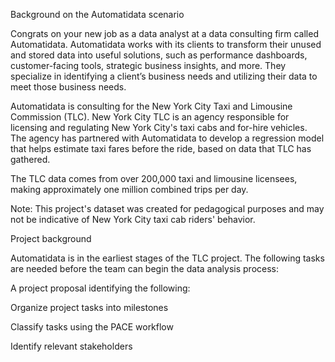 Background on the Automatidata scenario


Congrats on your new job as a data analyst at a data consulting firm called Automatidata. Automatidata works with its clients to transform their unused and stored data into useful solutions, such as performance dashboards, customer-facing tools, strategic business insights, and more. They specialize in identifying a client’s business needs and utilizing their data to meet those business needs. 

Automatidata is consulting for the New York City Taxi and Limousine Commission (TLC). New York City TLC is an agency responsible for licensing and regulating New York City's taxi cabs and for-hire vehicles. The agency has partnered with Automatidata to develop a regression model that helps estimate taxi fares before the ride, based on data that TLC has gathered. 

The TLC data comes from over 200,000 taxi and limousine licensees, making approximately one million combined trips per day. 

Note: This project's dataset was created for pedagogical purposes and may not be indicative of New York City taxi cab riders' behavior.

Project background


Automatidata is in the earliest stages of the TLC project. The following tasks are needed before the team can begin the data analysis process:

A project proposal identifying the following:

Organize project tasks into milestones

Classify tasks using the PACE workflow

Identify relevant stakeholders
